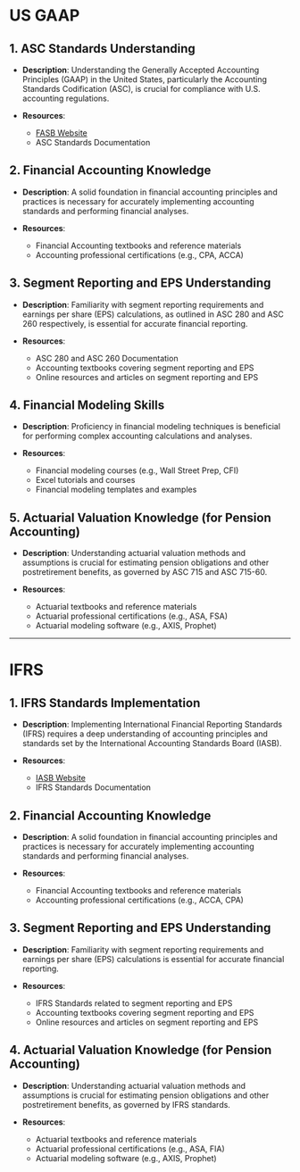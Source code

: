 # US GAAP

## 1. **ASC Standards Understanding**

   - **Description**: Understanding the Generally Accepted Accounting Principles (GAAP) in the United States, particularly the Accounting Standards Codification (ASC), is crucial for compliance with U.S. accounting regulations.
   
   - **Resources**:
     - [FASB Website](https://www.fasb.org/)
     - ASC Standards Documentation

## 2. **Financial Accounting Knowledge**

   - **Description**: A solid foundation in financial accounting principles and practices is necessary for accurately implementing accounting standards and performing financial analyses.

   - **Resources**:
     - Financial Accounting textbooks and reference materials
     - Accounting professional certifications (e.g., CPA, ACCA)

## 3. **Segment Reporting and EPS Understanding**

   - **Description**: Familiarity with segment reporting requirements and earnings per share (EPS) calculations, as outlined in ASC 280 and ASC 260 respectively, is essential for accurate financial reporting.

   - **Resources**:
     - ASC 280 and ASC 260 Documentation
     - Accounting textbooks covering segment reporting and EPS
     - Online resources and articles on segment reporting and EPS

## 4. **Financial Modeling Skills**

   - **Description**: Proficiency in financial modeling techniques is beneficial for performing complex accounting calculations and analyses.

   - **Resources**:
     - Financial modeling courses (e.g., Wall Street Prep, CFI)
     - Excel tutorials and courses
     - Financial modeling templates and examples

## 5. **Actuarial Valuation Knowledge (for Pension Accounting)**

   - **Description**: Understanding actuarial valuation methods and assumptions is crucial for estimating pension obligations and other postretirement benefits, as governed by ASC 715 and ASC 715-60.

   - **Resources**:
     - Actuarial textbooks and reference materials
     - Actuarial professional certifications (e.g., ASA, FSA)
     - Actuarial modeling software (e.g., AXIS, Prophet)

----

# IFRS

## 1. **IFRS Standards Implementation**

   - **Description**: Implementing International Financial Reporting Standards (IFRS) requires a deep understanding of accounting principles and standards set by the International Accounting Standards Board (IASB).

   - **Resources**:
     - [IASB Website](https://www.ifrs.org/)
     - IFRS Standards Documentation

## 2. **Financial Accounting Knowledge**

   - **Description**: A solid foundation in financial accounting principles and practices is necessary for accurately implementing accounting standards and performing financial analyses.

   - **Resources**:
     - Financial Accounting textbooks and reference materials
     - Accounting professional certifications (e.g., ACCA, CPA)

## 3. **Segment Reporting and EPS Understanding**

   - **Description**: Familiarity with segment reporting requirements and earnings per share (EPS) calculations is essential for accurate financial reporting.

   - **Resources**:
     - IFRS Standards related to segment reporting and EPS
     - Accounting textbooks covering segment reporting and EPS
     - Online resources and articles on segment reporting and EPS

## 4. **Actuarial Valuation Knowledge (for Pension Accounting)**

   - **Description**: Understanding actuarial valuation methods and assumptions is crucial for estimating pension obligations and other postretirement benefits, as governed by IFRS standards.

   - **Resources**:
     - Actuarial textbooks and reference materials
     - Actuarial professional certifications (e.g., ASA, FIA)
     - Actuarial modeling software (e.g., AXIS, Prophet)
